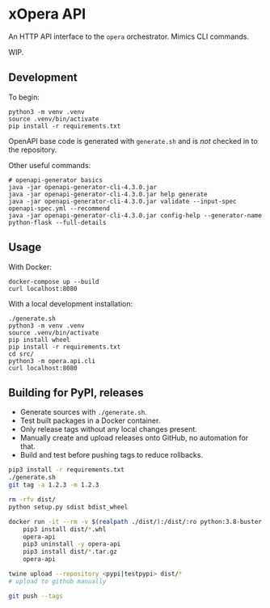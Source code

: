 # xOpera API

An HTTP API interface to the `opera` orchestrator.
Mimics CLI commands.

WIP.

## Development

To begin:

```shell script
python3 -m venv .venv
source .venv/bin/activate
pip install -r requirements.txt
```

OpenAPI base code is generated with `generate.sh` and is _not_ checked in to the repository.

Other useful commands:

```shell script
# openapi-generator basics
java -jar openapi-generator-cli-4.3.0.jar
java -jar openapi-generator-cli-4.3.0.jar help generate
java -jar openapi-generator-cli-4.3.0.jar validate --input-spec openapi-spec.yml --recommend
java -jar openapi-generator-cli-4.3.0.jar config-help --generator-name python-flask --full-details
```

## Usage

With Docker:

```shell script
docker-compose up --build
curl localhost:8080
```

With a local development installation:

```shell script
./generate.sh
python3 -m venv .venv
source .venv/bin/activate
pip install wheel
pip install -r requirements.txt
cd src/
python3 -m opera.api.cli
curl localhost:8080
```

## Building for PyPI, releases

* Generate sources with `./generate.sh`.
* Test built packages in a Docker container.
* Only release tags without any local changes present.
* Manually create and upload releases onto GitHub, no automation for that.
* Build and test before pushing tags to reduce rollbacks.

```bash
pip3 install -r requirements.txt
./generate.sh
git tag -a 1.2.3 -m 1.2.3

rm -rfv dist/
python setup.py sdist bdist_wheel

docker run -it --rm -v $(realpath ./dist/):/dist/:ro python:3.8-buster bash
    pip3 install dist/*.whl
    opera-api
    pip3 uninstall -y opera-api
    pip3 install dist/*.tar.gz
    opera-api

twine upload --repository <pypi|testpypi> dist/*
# upload to github manually

git push --tags
```

